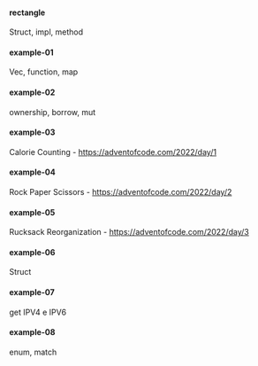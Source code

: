 #### rectangle

Struct, impl, method

#### example-01

Vec, function, map

#### example-02

ownership, borrow, mut

#### example-03

Calorie Counting - https://adventofcode.com/2022/day/1

#### example-04

Rock Paper Scissors - https://adventofcode.com/2022/day/2

#### example-05

Rucksack Reorganization - https://adventofcode.com/2022/day/3

#### example-06

Struct

#### example-07

get IPV4 e IPV6

#### example-08

enum, match